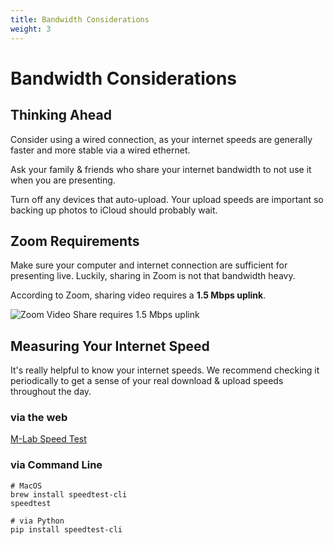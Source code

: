 ```yaml
---
title: Bandwidth Considerations
weight: 3
---
```


# Bandwidth Considerations

## Thinking Ahead

Consider using a wired connection, as your internet speeds are generally faster and more stable via a wired ethernet.

Ask your family & friends who share your internet bandwidth to not use it when you are presenting.

Turn off any devices that auto-upload. Your upload speeds are important so backing up photos to iCloud should probably wait.

## Zoom Requirements

Make sure your computer and internet connection are sufficient for presenting live. Luckily, sharing in Zoom is not that bandwidth heavy.

According to Zoom, sharing video requires a **1.5 Mbps uplink**.

![Zoom Video Share requires 1.5 Mbps uplink](/zoom-share-video-clip.png)

## Measuring Your Internet Speed

It's really helpful to know your internet speeds. We recommend checking it periodically to get a sense of your real download & upload speeds throughout the day.

### via the web

[M-Lab Speed Test](https://speed.measurementlab.net/#/)

### via Command Line

```
# MacOS
brew install speedtest-cli
speedtest

# via Python
pip install speedtest-cli
```
